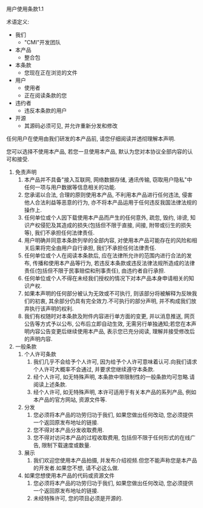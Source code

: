 用户使用条款1.1

术语定义:

* 我们
    * "CMI"开发团队
* 本产品
    * 整合包
* 本条款
    * 您现在正在浏览的文件
* 用户
    * 使用者
    * 正在阅读条款的您
* 违约者
    * 违反本条款的用户
* 开源
    * 其源码必须可见, 并允许重新分发和修改

任何用户在使用由我们研发的本产品前, 请您仔细阅读并透彻理解本声明.

您可以选择不使用本产品, 若您一旦使用本产品, 默认为您对本协议全部内容的认可和接受.

1. 免责声明
    1. 本产品并不具备"接入互联网, 网络数据存储, 通讯传输, 窃取用户隐私"中任何一项与用户数据等信息相关的功能.
    2. 您承诺以合法, 合理的原则使用本产品, 不利用本产品进行任何违法, 侵害他人合法利益等恶意的行为, 亦不将本产品运用于任何违反我国法律法规的操作上.
    3. 任何单位或个人因下载使用本产品而产生的任何意外, 疏忽, 毁约, 诽谤, 知识产权侵犯及其造成的损失(包括但不限于直接, 间接, 附带或衍生的损失等), 我们不承担任何法律责任.
    4. 用户明确并同意本条款列举的全部内容, 对使用本产品可能存在的风险和相关后果将完全由用户自行承担, 我们不承担任何法律责任.
    5. 任何单位或个人在阅读本条款后, 应在法律所允许的范围内进行合法的发布, 传播和使用本产品等行为, 若违反本条款或违反法律法规所造成的法律责任(包括但不限于民事赔偿和刑事责任), 由违约者自行承担.
    6. 任何单位或个人不得在未经我们授权的情况下对本产品本身申请相关的知识产权.
    7. 如果本声明的任何部分被认为无效或不可执行, 则该部分将被解释为反映我们的初衷, 其余部分仍具有完全效力.不可执行的部分声明, 并不构成我们放弃执行该声明的权利.
    8. 我们有权随时对本条款及附件内容进行单方面的变更, 并以消息推送, 网页公告等方式予以公布, 公布后立即自动生效, 无需另行单独通知;若您在本声明内容公告变更后继续使用本产品, 表示您已充分阅读, 理解并接受修改后的声明内容.
2. 一般条款
    1. 个人许可条款
        1. 我们几乎不会给予个人许可, 因为给予个人许可意味着认可.向我们请求个人许可大概率不会通过, 并要求您继续遵守本条款.
        2. 经个人许可, 如无特殊声明, 本条款中带限制性的一般条款均可忽略.请阅读上述条款.
        3. 经个人许可, 如无特殊声明, 本许可适用于有关本产品的系列产品, 例如本产品的官方网站, 资源文件等.
    2. 分发
        1. 您必须将本产品的功劳归功于我们, 如果您做出任何改动, 您必须提供一个返回原发布地址的链接.
        2. 您不得对本产品分发收取费用.
        3. 您不得对访问本产品的过程收取费用, 包括但不限于任何形式的在线广告, 限制下载速度或数量.
    3. 展示
        1. 我们欢迎您使用本产品拍摄, 并发布介绍视频.但您不能声称您是本产品的开发者.如果您不想, 请不必这么做.
    4. 如果您想使用本产品的代码或资源文件
        1. 您必须将本产品的功劳归功于我们, 如果您做出任何改动, 您必须提供一个返回原发布地址的链接.
        2. 未经特殊许可, 您的项目必须是开源的. 